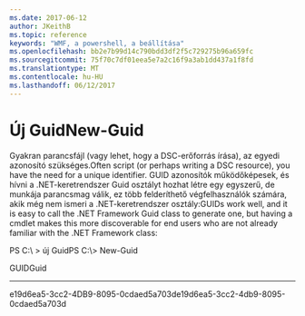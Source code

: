 ```yaml
---
ms.date: 2017-06-12
author: JKeithB
ms.topic: reference
keywords: "WMF, a powershell, a beállítása"
ms.openlocfilehash: bb2e7b99d14c790bdd3df2f5c729275b96a659fc
ms.sourcegitcommit: 75f70c7df01eea5e7a2c16f9a3ab1dd437a1f8fd
ms.translationtype: MT
ms.contentlocale: hu-HU
ms.lasthandoff: 06/12/2017
---
```

# <a name="new-guid"></a><span data-ttu-id="8d7bb-102">Új Guid</span><span class="sxs-lookup"><span data-stu-id="8d7bb-102">New-Guid</span></span>
<span data-ttu-id="8d7bb-103">Gyakran parancsfájl (vagy lehet, hogy a DSC-erőforrás írása), az egyedi azonosító szükséges.</span><span class="sxs-lookup"><span data-stu-id="8d7bb-103">Often script (or perhaps writing a DSC resource), you have the need for a unique identifier.</span></span> <span data-ttu-id="8d7bb-104">GUID azonosítók működőképesek, és hívni a .NET-keretrendszer Guid osztályt hozhat létre egy egyszerű, de munkája parancsmag válik, ez több felderíthető végfelhasználók számára, akik még nem ismeri a .NET-keretrendszer osztály:</span><span class="sxs-lookup"><span data-stu-id="8d7bb-104">GUIDs work well, and it is easy to call the .NET Framework Guid class to generate one, but having a cmdlet makes this more discoverable for end users who are not already familiar with the .NET Framework class:</span></span>

<span data-ttu-id="8d7bb-105">PS C:\\ &gt; új Guid</span><span class="sxs-lookup"><span data-stu-id="8d7bb-105">PS C:\\&gt; New-Guid</span></span>

<span data-ttu-id="8d7bb-106">GUID</span><span class="sxs-lookup"><span data-stu-id="8d7bb-106">Guid</span></span>

----

<span data-ttu-id="8d7bb-107">e19d6ea5-3cc2-4DB9-8095-0cdaed5a703d</span><span class="sxs-lookup"><span data-stu-id="8d7bb-107">e19d6ea5-3cc2-4db9-8095-0cdaed5a703d</span></span>

